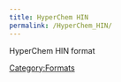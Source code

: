 ```yaml
---
title: HyperChem HIN
permalink: /HyperChem_HIN/
---
```


HyperChem HIN format

[Category:Formats](/Category:Formats "wikilink")